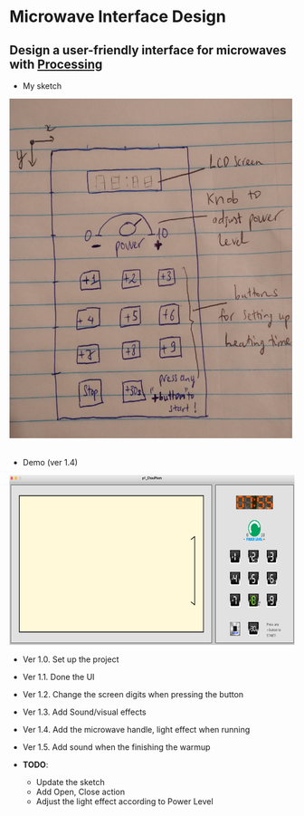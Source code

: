 # Microwave Interface Design
Design a user-friendly interface for microwaves with [Processing](https://processing.org/)
---
- My sketch

<img src="https://raw.githubusercontent.com/chaupmcs/p1.ChauPham/main/sketch.jpg" width="500" height="600">

<br/>
<br/>

- Demo (ver 1.4)

<img src="https://raw.githubusercontent.com/chaupmcs/p1.ChauPham/main/demo.png" width="700" height="300">


- Ver 1.0. Set up the project
- Ver 1.1. Done the UI
- Ver 1.2. Change the screen digits when pressing the button
- Ver 1.3. Add Sound/visual effects
- Ver 1.4. Add the microwave handle, light effect when running
- Ver 1.5. Add sound when the finishing the warmup


- **TODO**: 
	+ Update the sketch
	+ Add Open, Close action
	+ Adjust the light effect according to Power Level






